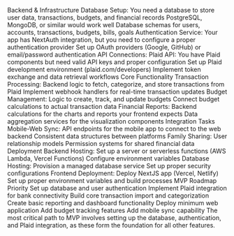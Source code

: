 Backend & Infrastructure
Database Setup:
You need a database to store user data, transactions, budgets, and financial records
PostgreSQL, MongoDB, or similar would work well
Database schemas for users, accounts, transactions, budgets, bills, goals
Authentication Service:
Your app has NextAuth integration, but you need to configure a proper authentication provider
Set up OAuth providers (Google, GitHub) or email/password authentication
API Connections:
Plaid API: You have Plaid components but need valid API keys and proper configuration
Set up Plaid development environment (plaid.com/developers)
Implement token exchange and data retrieval workflows
Core Functionality
Transaction Processing:
Backend logic to fetch, categorize, and store transactions from Plaid
Implement webhook handlers for real-time transaction updates
Budget Management:
Logic to create, track, and update budgets
Connect budget calculations to actual transaction data
Financial Reports:
Backend calculations for the charts and reports your frontend expects
Data aggregation services for the visualization components
Integration Tasks
Mobile-Web Sync:
API endpoints for the mobile app to connect to the web backend
Consistent data structures between platforms
Family Sharing:
User relationship models
Permission systems for shared financial data
Deployment
Backend Hosting:
Set up a server or serverless functions (AWS Lambda, Vercel Functions)
Configure environment variables
Database Hosting:
Provision a managed database service
Set up proper security configurations
Frontend Deployment:
Deploy NextJS app (Vercel, Netlify)
Set up proper environment variables and build processes
MVP Roadmap Priority
Set up database and user authentication
Implement Plaid integration for bank connectivity
Build core transaction import and categorization
Create basic reporting and dashboard functionality
Deploy minimum web application
Add budget tracking features
Add mobile sync capability
The most critical path to MVP involves setting up the database, authentication, and Plaid integration, as these form the foundation for all other features.